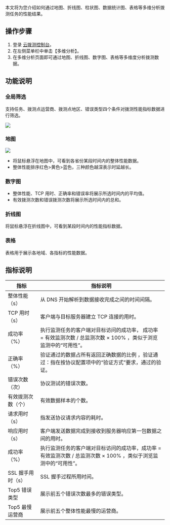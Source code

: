 本文将为您介绍如何通过地图、折线图、柱状图、数据统计图、表格等多维分析拨测任务的性能结果。

## 操作步骤

1. 登录 [云拨测控制台](https://console.cloud.tencent.com/cat)。
2. 在左侧菜单栏中单击【多维分析】。
3. 在多维分析页面即可通过地图、折线图、数字图、表格等多维度分析拨测数据。

## 功能说明

### 全局筛选

支持任务、拨测点运营商、拨测点地区、错误类型四个条件对拨测性能指标数据进行筛选。

![](https://main.qcloudimg.com/raw/b79a84195c9fb591c65aac72eab0fa4f.png)

### 地图

![](https://main.qcloudimg.com/raw/703fae3651c959ee4535bebf0d2b32ad.png)

- 将鼠标悬浮在地图中，可看到各省份某段时间内的整体性能数据。
- 整体性能排序红色>黄色>蓝色，三种颜色越深表示时延越长。

### 数字图

- 整体性能、TCP 用时、正确率和错误率将展示所选时间内的平均值。
- 有效拨测次数和错误拨测次数将展示所选时间内的总和。

### 折线图

将鼠标悬浮在折线图中，可看到某段时间内的性能指标数据。

### 表格

表格用于展示各地域、各指标的性能数据。

## 指标说明

| 指标               | 指标说明                                                     |
| ------------------ | ------------------------------------------------------------ |
| 整体性能（s）      | 从 DNS 开始解析到数据接收完成之间的时间间隔。                  |
| TCP 用时（s）       | 客户端与目标服务器建立 TCP 连接的用时。                        |
| 成功率（%）        | 执行监测任务的客户端对目标访问的成功率， 成功率 = 有效监测次数 / 总监测次数 × 100% ，类似于浏览监测中的“可用性”。 |
| 正确率（%）        | 验证通过的数据占所有返回正确数据的比例 ，验证通过：指在按协议配置项中的“验证方式”要求，通过的验证。 |
| 错误次数（次）     | 协议测试的错误次数。                                           |
| 有效拨测次数（个） | 有效数据样本的个数。                                           |
| 请求用时（s）      | 指发送协议请求内容的耗时。                                 |
| 响应用时（s）      | 客户端发送数据完成到接收到服务器响应第一包数据之间的用时。     |
| 成功率（%）        | 执行监测任务的客户端对目标访问的成功率，成功率 = 有效监测次数 / 总监测次数 × 100% ，类似于浏览监测中的“可用性”。 |
| SSL 握手用时（s）   | SSL 握手过程所用时间。                                         |
| Top5 错误类型       | 展示前五个错误次数最多的错误类型。                             |
| Top5 最慢运营商     | 展示前五个整体性能最慢的运营商。                               |
